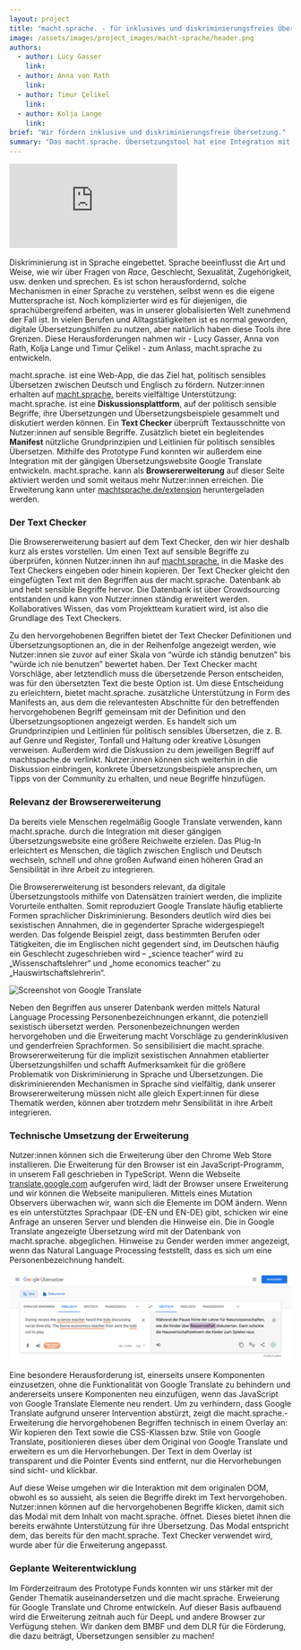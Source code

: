 ```yaml
---
layout: project
title: "macht.sprache. - für inklusives und diskriminierungsfreies Übersetzen"
image: /assets/images/project_images/macht-sprache/header.png
authors:
  - author: Lucy Gasser
    link: 
  - author: Anna von Rath
    link: 
  - author: Timur Çelikel
    link: 
  - author: Kolja Lange
    link: 
brief: "Wir fördern inklusive und diskriminierungsfreie Übersetzung."
summary: "Das macht.sprache. Übersetzungstool hat eine Integration mit Google Translate bekommen und unterstützt nun verstärkt gendersensibles Übersetzen."
---
```


<div class="iframe-container">
    <iframe src="https://www.youtube-nocookie.com/embed/dz-fKyZxAVo" frameborder="0" allow="accelerometer; autoplay; encrypted-media; gyroscope; picture-in-picture" allowfullscreen></iframe>
</div>

Diskriminierung ist in Sprache eingebettet. Sprache beeinflusst die Art und Weise, wie wir über Fragen von _Race_, Geschlecht, Sexualität, Zugehörigkeit, usw. denken und sprechen. Es ist schon herausfordernd, solche Mechanismen in einer Sprache zu verstehen, selbst wenn es die eigene Muttersprache ist. Noch komplizierter wird es für diejenigen, die sprachübergreifend arbeiten, was in unserer globalisierten Welt zunehmend der Fall ist. In vielen Berufen und Alltagstätigkeiten ist es normal geworden, digitale Übersetzungshilfen zu nutzen, aber natürlich haben diese Tools ihre Grenzen. Diese Herausforderungen nahmen wir - Lucy Gasser, Anna von Rath, Kolja Lange und Timur Çelikel - zum Anlass, macht.sprache zu entwickeln.

macht.sprache. ist eine Web-App, die das Ziel hat, politisch sensibles Übersetzen zwischen Deutsch und Englisch zu fördern. Nutzer:innen erhalten auf [macht.sprache.](https://www.machtsprache.de) bereits vielfältige Unterstützung: macht.sprache. ist eine **Diskussionsplattform**, auf der politisch sensible Begriffe, ihre Übersetzungen und Übersetzungsbeispiele gesammelt und diskutiert werden können. Ein **Text Checker** überprüft Textausschnitte von Nutzer:innen auf sensible Begriffe. Zusätzlich bietet ein begleitendes **Manifest** nützliche Grundprinzipien und Leitlinien für politisch sensibles Übersetzen. Mithilfe des Prototype Fund konnten wir außerdem eine Integration mit der gängigen Übersetzungswebsite Google Translate entwickeln. macht.sprache. kann als **Browsererweiterung** auf dieser Seite aktiviert werden und somit weitaus mehr Nutzer:innen erreichen. Die Erweiterung kann unter [machtsprache.de/extension](https://www.machtsprache.de/extension) heruntergeladen werden.

### Der Text Checker

Die Browsererweiterung basiert auf dem Text Checker, den wir hier deshalb kurz als erstes vorstellen. Um einen Text auf sensible Begriffe zu überprüfen, können Nutzer:innen ihn auf [macht.sprache.](https://www.machtsprache.de) in die Maske des Text Checkers eingeben oder hinein kopieren. Der Text Checker gleicht den eingefügten Text mit den Begriffen aus der macht.sprache. Datenbank ab und hebt sensible Begriffe hervor. Die Datenbank ist über Crowdsourcing entstanden und kann von Nutzer:innen ständig erweitert werden. Kollaboratives Wissen, das vom Projektteam kuratiert wird, ist also die Grundlage des Text Checkers.

Zu den hervorgehobenen Begriffen bietet der Text Checker Definitionen und Übersetzungsoptionen an, die in der Reihenfolge angezeigt werden, wie Nutzer:innen sie zuvor auf einer Skala von “würde ich ständig benutzen” bis “würde ich nie benutzen” bewertet haben. Der Text Checker macht Vorschläge, aber letztendlich muss die übersetzende Person entscheiden, was für den übersetzten Text die beste Option ist. Um diese Entscheidung zu erleichtern, bietet macht.sprache. zusätzliche Unterstützung in Form des Manifests an, aus dem die relevantesten Abschnitte für den betreffenden hervorgehobenen Begriff gemeinsam mit der Definition und den Übersetzungsoptionen angezeigt werden. Es handelt sich um Grundprinzipien und Leitlinien für politisch sensibles Übersetzen, die z. B. auf Genre und Register, Tonfall und Haltung oder kreative Lösungen verweisen. Außerdem wird die Diskussion zu dem jeweiligen Begriff auf machtspache.de verlinkt. Nutzer:innen können sich weiterhin in die Diskussion einbringen, konkrete Übersetzungsbeispiele ansprechen, um Tipps von der Community zu erhalten, und neue Begriffe hinzufügen.

### Relevanz der Browsererweiterung

Da bereits viele Menschen regelmäßig Google Translate verwenden, kann macht.sprache. durch die Integration mit dieser gängigen Übersetzungswebsite eine größere Reichweite erzielen. Das Plug-In erleichtert es Menschen, die täglich zwischen Englisch und Deutsch wechseln, schnell und ohne großen Aufwand einen höheren Grad an Sensibilität in ihre Arbeit zu integrieren.

Die Browsererweiterung ist besonders relevant, da digitale Übersetzungstools mithilfe von Datensätzen trainiert werden, die implizite Vorurteile enthalten. Somit reproduziert Google Translate häufig etablierte Formen sprachlicher Diskriminierung. Besonders deutlich wird dies bei sexistischen Annahmen, die in gegenderter Sprache widergespiegelt werden. Das folgende Beispiel zeigt, dass bestimmten Berufen oder Tätigkeiten, die im Englischen nicht gegendert sind, im Deutschen häufig ein Geschlecht zugeschrieben wird – „science teacher“ wird zu „Wissenschaftslehrer“ und „home economics teacher“ zu „Hauswirtschaftslehrerin“.

![Screenshot von Google Translate](/assets/images/project_images/macht-sprache/screenshot-google-translate.png)

Neben den Begriffen aus unserer Datenbank werden mittels Natural Language Processing Personenbezeichnungen erkannt, die potenziell sexistisch übersetzt werden. Personenbezeichnungen werden hervorgehoben und die Erweiterung macht Vorschläge zu genderinklusiven und genderfreien Sprachformen. So sensibilisiert die macht.sprache. Browsererweiterung für die implizit sexistischen Annahmen etablierter Übersetzungshilfen und schafft Aufmerksamkeit für die größere Problematik von Diskriminierung in Sprache und Übersetzungen. Die diskriminierenden Mechanismen in Sprache sind vielfältig, dank unserer Browsererweiterung müssen nicht alle gleich Expert:innen für diese Thematik werden, können aber trotzdem mehr Sensibilität in ihre Arbeit integrieren.

### Technische Umsetzung der Erweiterung

Nutzer:innen können sich die Erweiterung über den Chrome Web Store installieren. Die Erweiterung für den Browser ist ein JavaScript-Programm, in unserem Fall geschrieben in TypeScript. Wenn die Webseite [translate.google.com](https://translate.google.com) aufgerufen wird, lädt der Browser unsere Erweiterung und wir können die Webseite manipulieren. Mittels eines Mutation Observers überwachen wir, wann sich die Elemente im DOM ändern. Wenn es ein unterstütztes Sprachpaar (DE-EN und EN-DE) gibt, schicken wir eine Anfrage an unseren Server und blenden die Hinweise ein. Die in Google Translate angezeigte Übersetzung wird mit der Datenbank von macht.sprache. abgeglichen. Hinweise zu Gender werden immer angezeigt, wenn das Natural Language Processing feststellt, dass es sich um eine Personenbezeichnung handelt.

![Screenshot der Browsererweiterung](/assets/images/project_images/macht-sprache/screenshot-erweiterung.png)

Eine besondere Herausforderung ist, einerseits unsere Komponenten einzusetzen, ohne die Funktionalität von Google Translate zu behindern und andererseits unsere Komponenten neu einzufügen, wenn das JavaScript von Google Translate Elemente neu rendert. Um zu verhindern, dass Google Translate aufgrund unserer Intervention abstürzt, zeigt die macht.sprache.-Erweiterung die hervorgehobenen Begriffen technisch in einem Overlay an: Wir kopieren den Text sowie die CSS-Klassen bzw. Stile von Google Translate, positionieren dieses über dem Original von Google Translate und erweitern es um die Hervorhebungen. Der Text in dem Overlay ist transparent und die Pointer Events sind entfernt, nur die Hervorhebungen sind sicht- und klickbar.

Auf diese Weise umgehen wir die Interaktion mit dem originalen DOM, obwohl es so aussieht, als seien die Begriffe direkt im Text hervorgehoben. Nutzer:innen können auf die hervorgehobenen Begriffe klicken, damit sich das Modal mit dem Inhalt von macht.sprache. öffnet. Dieses bietet ihnen die bereits erwähnte Unterstützung für ihre Übersetzung. Das Modal entspricht dem, das bereits für den macht.sprache. Text Checker verwendet wird, wurde aber für die Erweiterung angepasst.

### Geplante Weiterentwicklung

Im Förderzeitraum des Prototype Funds konnten wir uns stärker mit der Gender Thematik auseinandersetzen und die macht.sprache. Erweierung für Google Translate und Chrome entwickeln. Auf dieser Basis aufbauend wird die Erweiterung zeitnah auch für DeepL und andere Browser zur Verfügung stehen. 
Wir danken dem BMBF und dem DLR für die Förderung, die dazu beiträgt, Übersetzungen sensibler zu machen!
